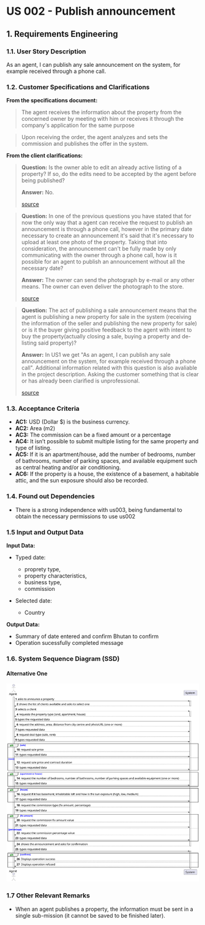 # US 002 - Publish announcement

## 1. Requirements Engineering


### 1.1. User Story Description

As an agent, I can publish any sale announcement on the system, for example received through a phone call.

### 1.2. Customer Specifications and Clarifications


**From the specifications document:**

>	The agent receives the information about the property from the concerned owner by meeting with him or receives it through the company's application for the same purpose

>	Upon receiving the order, the agent analyzes and sets the commission and publishes the offer in the system.



**From the client clarifications:**

> **Question:** Is the owner able to edit an already active listing of a property? If so, do the edits need to be accepted by the agent before being published?
>
> **Answer:** No.
>
> [source](https://moodle.isep.ipp.pt/mod/forum/discuss.php?d=22582)

> **Question:** In one of the previous questions you have stated that for now the only way that a agent can receive the request to publish an announcement is through a phone call, however in the primary date necessary to create an announcement it's said that it's necessary to upload at least one photo of the property. Taking that into consideration, the announcement can't be fully made by only communicating with the owner through a phone call, how is it possible for an agent to publish an announcement without all the necessary date?
>
> **Answer:** The owner can send the photograph by e-mail or any other means. The owner can even deliver the photograph to the store.
>
> [source](https://moodle.isep.ipp.pt/mod/forum/discuss.php?d=22174)

> **Question:** The act of publishing a sale announcement means that the agent is publishing a new property for sale in the system (receiving the information of the seller and publishing the new property for sale) or is it the buyer giving positive feedback to the agent with intent to buy the property(actually closing a sale, buying a property and de-listing said property)?
>
> **Answer:** In US1 we get "As an agent, I can publish any sale announcement on the system, for example received through a phone call". Additional information related with this question is also avaliable in the project description. Asking the customer something that is clear or has already been clarified is unprofessional.
>
> [source](https://moodle.isep.ipp.pt/mod/forum/discuss.php?d=21974#p27745)

### 1.3. Acceptance Criteria


* **AC1:** USD (Dollar $) is the business currency.
* **AC2:** Area (m2)
* **AC3:** The commission can be a fixed amount or a percentage
* **AC4:** It isn’t possible to submit multiple listing for the same property and type of listing.
* **AC5:** If it is an apartment/house, add the number of bedrooms, number of bathrooms, number of parking spaces, and available equipment such as central heating and/or air conditioning.
* **AC6:** If the property is a house, the existence of a basement, a habitable attic, and the sun exposure should also be recorded.


### 1.4. Found out Dependencies

* There is a strong independence with us003, being fundamental to obtain the necessary permissions to use us002


### 1.5 Input and Output Data

**Input Data:**

* Typed date:
	* proprety type,
	* property characteristics,
	* business type,
	* commission

* Selected date:
	* Country

**Output Data:**

* Summary of date entered and confirm Bhutan to confirm
* Operation sucessfully completed message

### 1.6. System Sequence Diagram (SSD)

#### Alternative One

![System Sequence Diagram - Alternative One](svg/us002-system-sequence-diagram-alternative-one.svg)

### 1.7 Other Relevant Remarks

* When an agent publishes a property, the information must be sent in a single sub-mission (it cannot be saved to be finished later).